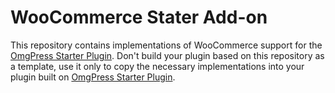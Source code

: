 # WooCommerce Stater Add-on
This repository contains implementations of WooCommerce support for the [OmgPress Starter Plugin](https://github.com/omgpress/omgplugin). Don't build your plugin based on this repository as a template, use it only to copy the necessary implementations into your plugin built on [OmgPress Starter Plugin](https://github.com/omgpress/omgplugin).
